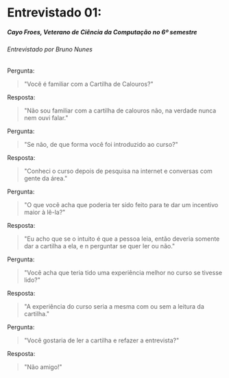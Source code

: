 # Entrevistado 01:
##### Cayo Froes, Veterano de Ciência da Computação no 6º semestre
###### Entrevistado por Bruno Nunes

Pergunta: 
>"Você é familiar com a Cartilha de Calouros?" 

Resposta:
>"Não sou familiar com a cartilha de calouros não, na verdade nunca nem ouvi falar."

Pergunta:
> "Se não, de que forma você foi introduzido ao curso?"

Resposta:
>"Conheci o curso depois de pesquisa na internet e conversas com gente da área."

Pergunta:
> "O que você acha que poderia ter sido feito para te dar um incentivo maior à lê-la?"

Resposta:
> "Eu acho que se o intuito é que a pessoa leia, então deveria somente dar a cartilha a ela, e n perguntar se quer ler ou não."

Pergunta:
> "Você acha que teria tido uma experiência melhor no curso se tivesse lido?"

Resposta:
> "A experiência do curso seria a mesma com ou sem a leitura da cartilha."

Pergunta:
> "Você gostaria de ler a cartilha e refazer a entrevista?"

Resposta:
> "Não amigo!"
